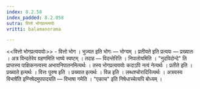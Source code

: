 ```yaml
---
index: 8.2.58
index_padded: 8.2.058
sutra: वित्तो भोगप्रत्यययोः
vritti: balamanorama

---
```

<<वित्तो भोगप्रत्यययोः>> - वित्तो भोग । भुज्यत इति भोगः —  भोग्यम् । प्रतीयते इति प्रत्ययः —  प्रख्यातः । अत्र विन्दतेरेव ग्रहणमिति भाष्ये स्पष्टम् । तदाह —  विदन्तेरिति । निपातोयमिति । "नुदविदोन्दे" ति प्राप्तस्य पाक्षिकनत्वस्य अभावनिपातनमित्यर्थः । तस्य भोगप्रत्यययोः कदाऽपि नत्वं नेत्यर्थः । प्रतीते इति । प्रख्याते इत्यर्थः । वित्तः पुरुष इति । प्रख्यात इत्यर्थः । विन्न इति । लब्धश्चोरादिरित्यर्थः । अत्रयस्य विभाषे॑ति इण्निषेदमुपपादयति —  विभाषा गमेति । "एकाच" इति निषेधाच्चेत्यपि बोध्यम् । 